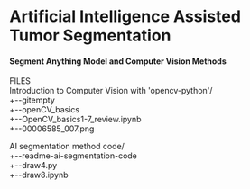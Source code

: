 # Artificial Intelligence Assisted Tumor Segmentation
#### Segment Anything Model and Computer Vision Methods

FILES <br>
Introduction to Computer Vision with 'opencv-python'/ <br>
  +--gitempty <br>
  +--openCV_basics <br>
  +--OpenCV_basics1-7_review.ipynb <br>
  +--00006585_007.png <br>

AI segmentation method code/ <br>
  +--readme-ai-segmentation-code <br>
  +--draw4.py <br>
  +--draw8.ipynb <br>
  
